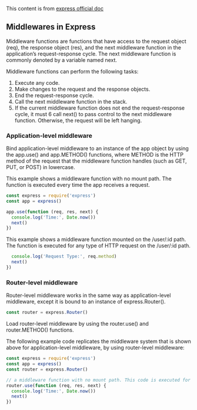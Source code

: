 This content is from [express official doc](https://expressjs.com/en/guide/using-middleware.html)

## Middlewares in Express
Middleware functions are functions that have access to the request object (req), the response object (res), and the next middleware function in the application’s request-response cycle. The next middleware function is commonly denoted by a variable named next.

Middleware functions can perform the following tasks:

1. Execute any code.
2. Make changes to the request and the response objects.
3. End the request-response cycle.
4. Call the next middleware function in the stack.
5. If the current middleware function does not end the request-response cycle, it must 6 call next() to pass control to the next middleware function. Otherwise, the request will be left hanging.

### Application-level middleware
Bind application-level middleware to an instance of the app object by using the app.use() and app.METHOD() functions, where METHOD is the HTTP method of the request that the middleware function handles (such as GET, PUT, or POST) in lowercase.

This example shows a middleware function with no mount path. The function is executed every time the app receives a request.

``` javascript
const express = require('express')
const app = express()

app.use(function (req, res, next) {
  console.log('Time:', Date.now())
  next()
})
```
This example shows a middleware function mounted on the /user/:id path. The function is executed for any type of HTTP request on the /user/:id path.

``` javascript app.use('/user/:id', function (req, res, next) {
  console.log('Request Type:', req.method)
  next()
})
```
### Router-level middleware
Router-level middleware works in the same way as application-level middleware, except it is bound to an instance of express.Router().

``` javascript
const router = express.Router()
```
Load router-level middleware by using the router.use() and router.METHOD() functions.

The following example code replicates the middleware system that is shown above for application-level middleware, by using router-level middleware:

``` javascript
const express = require('express')
const app = express()
const router = express.Router()

// a middleware function with no mount path. This code is executed for every request to the router
router.use(function (req, res, next) {
  console.log('Time:', Date.now())
  next()
})
```

